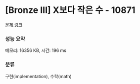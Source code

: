 # [Bronze III] X보다 작은 수 - 10871 

[문제 링크](https://www.acmicpc.net/problem/10871) 

### 성능 요약

메모리: 16356 KB, 시간: 196 ms

### 분류

구현(implementation), 수학(math)

